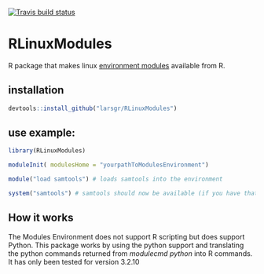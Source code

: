 [![Travis build status](https://travis-ci.org/larsgr/RLinuxModules.svg?branch=master)](https://travis-ci.org/larsgr/RLinuxModules)

# RLinuxModules
R package that makes linux [environment modules](http://modules.sourceforge.net/) available from R.

## installation
```r
devtools::install_github("larsgr/RLinuxModules")
```

## use example:
```r
library(RLinuxModules)

moduleInit( modulesHome = "yourpathToModulesEnvironment")

module("load samtools") # loads samtools into the environment

system("samtools") # samtools should now be available (if you have that module)
```

## How it works
The Modules Environment does not support R scripting but does support Python. This package works by using the python support and translating the python commands returned from *modulecmd python* into R commands. It has only been tested for version 3.2.10 
